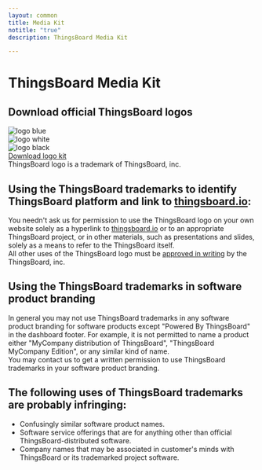 ```yaml
---
layout: common
title: Media Kit
notitle: "true"
description: ThingsBoard Media Kit

---
```


<h1 class="logos-title">ThingsBoard Media Kit</h1>
<div id="media-kit-background">
    <div class="main1"></div>
</div>
<h2 class="download-logos">Download official ThingsBoard logos</h2>
<div class="mediakit-logos">
    <div class="mediakit-logo logo-blue">
        <div class="logo-container">
            <img src="https://img.thingsboard.io/thingsboard_logo_blue.svg" alt="logo blue">
        </div>
    </div>
    <div class="mediakit-logo logo-white">
        <div class="logo-container">
            <img src="https://img.thingsboard.io/thingsboard_logo_white.svg" alt="logo white">
        </div>
    </div>
    <div class="mediakit-logo logo-black">
        <div class="logo-container">
            <img src="https://img.thingsboard.io/thingsboard_logo_black.svg" alt="logo black">
        </div>
    </div>
</div>
<div class="center">
    <a class="download-logos" href="ThingsBoard_Logos.zip" target="_blank">Download logo kit</a>
</div>
<div class="trademark-notice">
    ThingsBoard logo is a trademark of ThingsBoard, inc.
</div>
<div class="trademark-info">
    <h2>Using the ThingsBoard trademarks to identify ThingsBoard platform and link to <a href="https://thingsboard.io">thingsboard.io</a>:</h2>
    <p>You needn't ask us for permission to use the ThingsBoard logo  on your own website solely as a hyperlink to <a href="https://thingsboard.io">thingsboard.io</a> or to an appropriate ThingsBoard project,
    or in other materials, such as presentations and slides, solely as a means to refer to the ThingsBoard itself.<br>
    All other uses of the ThingsBoard logo must be <a href="https://www.apache.org/foundation/marks/contact#other">approved in writing</a> by the ThingsBoard, inc.</p>
    <h2>Using the ThingsBoard trademarks in software product branding</h2>
    <p>In general you may not use ThingsBoard trademarks in any software product branding for software products except "Powered By ThingsBoard" in the dashboard footer.
    For example, it is not permitted to name a product either "MyCompany distribution of ThingsBoard", "ThingsBoard MyCompany Edition", or any similar kind of name.<br>
    You may contact us to get a written permission to use ThingsBoard trademarks in your software product branding.</p>
    <h2>The following uses of ThingsBoard trademarks are probably infringing:</h2>
    <ul>
        <li>Confusingly similar software product names.</li>
        <li>Software service offerings that are for anything other than official ThingsBoard-distributed software.</li>
        <li>Company names that may be associated in customer's minds with ThingsBoard or its trademarked project software.</li>
     </ul>
</div>
